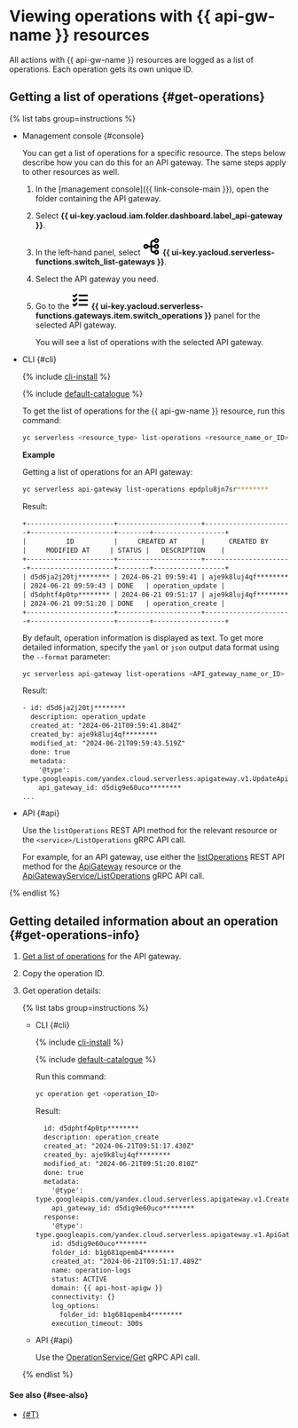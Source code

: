 # Viewing operations with {{ api-gw-name }} resources

All actions with {{ api-gw-name }} resources are logged as a list of operations. Each operation gets its own unique ID.

## Getting a list of operations {#get-operations}

{% list tabs group=instructions %}

- Management console {#console}

  You can get a list of operations for a specific resource. The steps below describe how you can do this for an API gateway. The same steps apply to other resources as well.

  1. In the [management console]({{ link-console-main }}), open the folder containing the API gateway.
  1. Select **{{ ui-key.yacloud.iam.folder.dashboard.label_api-gateway }}**.
  1. In the left-hand panel, select ![image](../../_assets/console-icons/branches-right.svg) **{{ ui-key.yacloud.serverless-functions.switch_list-gateways }}**.
  1. Select the API gateway you need.
  1. Go to the ![image](../../_assets/console-icons/list-check.svg) **{{ ui-key.yacloud.serverless-functions.gateways.item.switch_operations }}** panel for the selected API gateway.

     You will see a list of operations with the selected API gateway.

- CLI {#cli}

  {% include [cli-install](../../_includes/cli-install.md) %}

  {% include [default-catalogue](../../_includes/default-catalogue.md) %}

  To get the list of operations for the {{ api-gw-name }} resource, run this command:

  ```bash
  yc serverless <resource_type> list-operations <resource_name_or_ID>
  ```

  **Example**

  Getting a list of operations for an API gateway:

  ```bash
  yc serverless api-gateway list-operations epdplu8jn7sr********
  ```

  Result:

  ```text
  +----------------------+---------------------+----------------------+---------------------+--------+------------------+
  |          ID          |     CREATED AT      |      CREATED BY      |     MODIFIED AT     | STATUS |   DESCRIPTION    |
  +----------------------+---------------------+----------------------+---------------------+--------+------------------+
  | d5d6ja2j20tj******** | 2024-06-21 09:59:41 | aje9k8luj4qf******** | 2024-06-21 09:59:43 | DONE   | operation_update |
  | d5dphtf4p0tp******** | 2024-06-21 09:51:17 | aje9k8luj4qf******** | 2024-06-21 09:51:20 | DONE   | operation_create |
  +----------------------+---------------------+----------------------+---------------------+--------+------------------+
  ```

  By default, operation information is displayed as text. To get more detailed information, specify the `yaml` or `json` output data format using the `--format` parameter:

  ```bash
  yc serverless api-gateway list-operations <API_gateway_name_or_ID> --format yaml
  ```

  Result:

  ```text
  - id: d5d6ja2j20tj********
    description: operation_update
    created_at: "2024-06-21T09:59:41.804Z"
    created_by: aje9k8luj4qf********
    modified_at: "2024-06-21T09:59:43.519Z"
    done: true
    metadata:
      '@type': type.googleapis.com/yandex.cloud.serverless.apigateway.v1.UpdateApiGatewayMetadata
      api_gateway_id: d5dig9e60uco********
  ...
  ```

- API {#api}

  Use the `listOperations` REST API method for the relevant resource or the `<service>/ListOperations` gRPC API call.

  For example, for an API gateway, use either the [listOperations](../apigateway/api-ref/ApiGateway/listOperations.md) REST API method for the [ApiGateway](../apigateway/api-ref/ApiGateway/index.md) resource or the [ApiGatewayService/ListOperations](../apigateway/api-ref/grpc/ApiGateway/listOperations.md) gRPC API call.

{% endlist %}

## Getting detailed information about an operation {#get-operations-info}

1. [Get a list of operations](#get-operations) for the API gateway.
1. Copy the operation ID.
1. Get operation details:

    {% list tabs group=instructions %}

    - CLI {#cli}

      {% include [cli-install](../../_includes/cli-install.md) %}

      {% include [default-catalogue](../../_includes/default-catalogue.md) %}

      Run this command:

      ```bash
      yc operation get <operation_ID>
      ```

      Result:

      ```text
        id: d5dphtf4p0tp********
        description: operation_create
        created_at: "2024-06-21T09:51:17.430Z"
        created_by: aje9k8luj4qf********
        modified_at: "2024-06-21T09:51:20.810Z"
        done: true
        metadata:
          '@type': type.googleapis.com/yandex.cloud.serverless.apigateway.v1.CreateApiGatewayMetadata
          api_gateway_id: d5dig9e60uco********
        response:
          '@type': type.googleapis.com/yandex.cloud.serverless.apigateway.v1.ApiGateway
          id: d5dig9e60uco********
          folder_id: b1g681qpemb4********
          created_at: "2024-06-21T09:51:17.489Z"
          name: operation-logs
          status: ACTIVE
          domain: {{ api-host-apigw }}
          connectivity: {}
          log_options:
            folder_id: b1g681qpemb4********
          execution_timeout: 300s
      ```

    - API {#api}

      Use the [OperationService/Get](../apigateway/api-ref/grpc/Operation/get.md) gRPC API call.

    {% endlist %}

#### See also {#see-also}

* [{#T}](../../api-design-guide/concepts/about-async.md)
